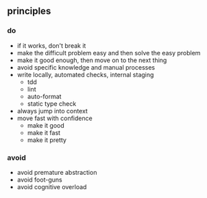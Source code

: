 ## principles

### do

- if it works, don't break it
- make the difficult problem easy and then solve the easy problem
- make it good enough, then move on to the next thing
- avoid specific knowledge and manual processes
- write locally, automated checks, internal staging
  - tdd
  - lint
  - auto-format
  - static type check
- always jump into context
- move fast with confidence
  - make it good
  - make it fast 
  - make it pretty

### avoid

- avoid premature abstraction
- avoid foot-guns
- avoid cognitive overload

